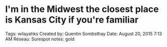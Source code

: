 # l'm in the Midwest the closest place is Kansas City if you're familiar

Tags: wilayahks
Created by: Quentin Sombsthay
Date: August 20, 2015 7:13 AM
Réseau: Surespot
notes: gold